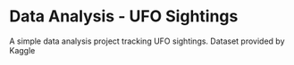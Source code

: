 # Data Analysis - UFO Sightings

A simple data analysis project tracking UFO sightings.
Dataset provided by Kaggle
